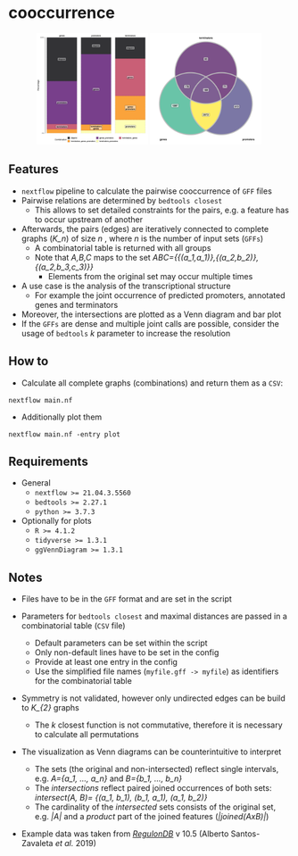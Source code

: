 # cooccurrence

<p align="center">
<img src="example_run_RegulonDB_barPlot.png" width="200" height="200">
<img src="example_run_RegulonDB_venn.png" width="200" height="200">
</p>

## Features

* `nextflow` pipeline to calculate the pairwise cooccurrence of `GFF` files
* Pairwise relations are determined by `bedtools closest`
    * This allows to set detailed constraints for the pairs, e.g. a feature has to occur upstream of another
* Afterwards, the pairs (edges) are iteratively connected to complete graphs (*K_n*) of size *n* , where *n* is the number of input sets (`GFFs`)
   * A combinatorial table is returned with all groups
   * Note that *A,B,C* maps to the set *ABC={{(a_1,a_1)},{(a_2,b_2)},{(a_2,b_3,c_3)}}*
      * Elements from the original set may occur multiple times 
* A use case is the analysis of the transcriptional structure
    * For example the joint occurrence of predicted promoters, annotated genes and terminators
* Moreover, the intersections are plotted as a Venn diagram and bar plot
* If the `GFFs` are dense and multiple joint calls are possible, consider the usage of `bedtools` *k* parameter to increase the resolution

## How to

* Calculate all complete graphs (combinations) and return them as a `CSV`:

```
nextflow main.nf
```

* Additionally plot them

```
nextflow main.nf -entry plot
```

## Requirements
* General
  * `nextflow >= 21.04.3.5560`
  * `bedtools >= 2.27.1`
  * `python >= 3.7.3`
* Optionally for plots
  * `R >= 4.1.2`
  * `tidyverse >= 1.3.1`
  * `ggVennDiagram >= 1.3.1`




## Notes

 * Files have to be in the `GFF` format and are set in the script 
 * Parameters for `bedtools closest` and maximal distances are passed in a combinatorial table (`CSV` file)
    * Default parameters can be set within the script
    * Only non-default lines have to be set in the config
    * Provide at least one entry in the config
    * Use the simplified file names (`myfile.gff -> myfile`) as identifiers for the combinatorial table
 * Symmetry is not validated, however only undirected edges can be build to *K_{2}* graphs
    * The *k* closest function is not commutative, therefore it is necessary to calculate all permutations
 * The visualization as Venn diagrams can be counterintuitive to interpret
    * The sets (the original and non-intersected) reflect single intervals, e.g. *A={a_1, ..., a_n}* and *B={b_1, ..., b_n}*
    * The *intersections* reflect paired joined occurrences of both sets: *intersect(A, B)= {(a_1, b_1), (b_1, a_1), (a_1, b_2)}*
    * The cardinality of the *intersected* sets consists of the original set, e.g. *|A|* and a *product* part of the joined features (*|joined(AxB)|*)

* Example data was taken from [*RegulonDB*](https://regulondb.ccg.unam.mx/menu/using_regulondb/terms_and_conditions/citing_conditions/index.jsp#) v 10.5 (Alberto Santos-Zavaleta *et al.* 2019)
